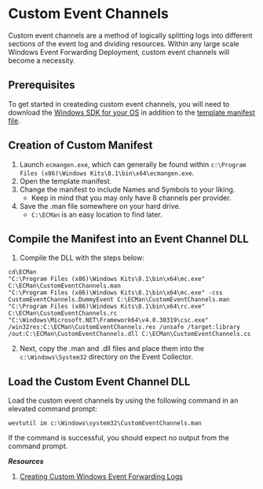 # Custom Event Channels

Custom event channels are a method of logically splitting logs into different sections of the event log and dividing resources. Within any large scale Windows Event Forwarding Deployment, custom event channels will become a necessity. 

## Prerequisites

To get started in createding custom event channels, you will need to download the [Windows SDK for your OS](https://developer.microsoft.com/en-us/windows/downloads/windows-8-1-sdk) in addition to the [template manifest file](CustomEventChannels.man).

## Creation of Custom Manifest

1. Launch `ecmangen.exe`, which can generally be found within `c:\Program Files (x86)\Windows Kits\8.1\bin\x64\ecmangen.exe`.
2. Open the template manifest.
3. Change the manifest to include Names and Symbols to your liking. 
    * Keep in mind that you may only have 8 channels per provider.
4. Save the .man file somewhere on your hard drive.
    * `C:\ECMan` is an easy location to find later.

## Compile the Manifest into an Event Channel DLL

1. Compile the DLL with the steps below:

```
cd\ECMan
"C:\Program Files (x86)\Windows Kits\8.1\bin\x64\mc.exe" C:\ECMan\CustomEventChannels.man
"C:\Program Files (x86)\Windows Kits\8.1\bin\x64\mc.exe" -css CustomEventChannels.DummyEvent C:\ECMan\CustomEventChannels.man
"C:\Program Files (x86)\Windows Kits\8.1\bin\x64\rc.exe" C:\ECMan\CustomEventChannels.rc
"C:\Windows\Microsoft.NET\Framework64\v4.0.30319\csc.exe" /win32res:C:\ECMan\CustomEventChannels.res /unsafe /target:library /out:C:\ECMan\CustomEventChannels.dll C:\ECMan\CustomEventChannels.cs
```

2. Next, copy the .man and .dll files and place them into the `c:\Windows\System32` directory on the Event Collector.

## Load the Custom Event Channel DLL

Load the custom event channels by using the following command in an elevated command prompt:

`wevtutil im c:\Windows\system32\CustomEventChannels.man`

If the command is successful, you should expect no output from the command prompt. 

**_Resources_**
1. [Creating Custom Windows Event Forwarding Logs](https://blogs.technet.microsoft.com/russellt/2016/05/18/creating-custom-windows-event-forwarding-logs/)